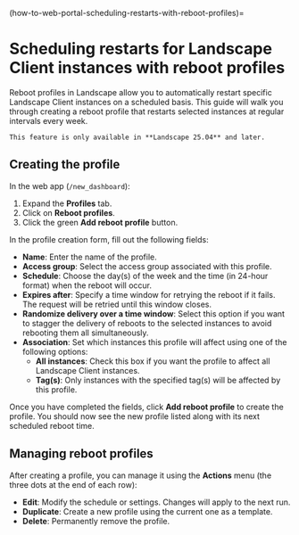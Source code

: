 (how-to-web-portal-scheduling-restarts-with-reboot-profiles)=
# Scheduling restarts for Landscape Client instances with reboot profiles

Reboot profiles in Landscape allow you to automatically restart specific Landscape Client instances on a scheduled basis. This guide will walk you through creating a reboot profile that restarts selected instances at regular intervals every week.

```{note}
This feature is only available in **Landscape 25.04** and later.
```

## Creating the profile

In the web app (`/new_dashboard`):

1. Expand the **Profiles** tab.
2. Click on **Reboot profiles**.
3. Click the green **Add reboot profile** button.

In the profile creation form, fill out the following fields:

- **Name**: Enter the name of the profile.
- **Access group**: Select the access group associated with this profile.
- **Schedule**: Choose the day(s) of the week and the time (in 24-hour format) when the reboot will occur.
- **Expires after**: Specify a time window for retrying the reboot if it fails. The request will be retried until this window closes.
- **Randomize delivery over a time window**: Select this option if you want to stagger the delivery of reboots to the selected instances to avoid rebooting them all simultaneously.
- **Association**: Set which instances this profile will affect using one of the following options:
  - **All instances**: Check this box if you want the profile to affect all Landscape Client instances.
  - **Tag(s)**: Only instances with the specified tag(s) will be affected by this profile.

Once you have completed the fields, click **Add reboot profile** to create the profile. You should now see the new profile listed along with its next scheduled reboot time.

## Managing reboot profiles

After creating a profile, you can manage it using the **Actions** menu (the three dots at the end of each row):

- **Edit**: Modify the schedule or settings. Changes will apply to the next run.
- **Duplicate**: Create a new profile using the current one as a template.
- **Delete**: Permanently remove the profile.
